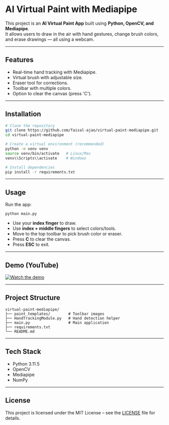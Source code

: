 # AI Virtual Paint with Mediapipe

This project is an **AI Virtual Paint App** built using **Python, OpenCV, and Mediapipe**.  
It allows users to draw in the air with hand gestures, change brush colors, and erase drawings — all using a webcam.

---

## Features
- Real-time hand tracking with Mediapipe.
- Virtual brush with adjustable size.
- Eraser tool for corrections.
- Toolbar with multiple colors.
- Option to clear the canvas (press 'C').

---

## Installation

```bash
# Clone the repository
git clone https://github.com/faisal-ajao/virtual-paint-mediapipe.git
cd virtual-paint-mediapipe

# Create a virtual environment (recommended)
python -m venv venv
source venv/bin/activate   # Linux/Mac
venv\\Scripts\\activate    # Windows

# Install dependencies
pip install -r requirements.txt
```

---

## Usage

Run the app:
```
python main.py
```

- Use your **index finger** to draw.  
- Use **index + middle fingers** to select colors/tools.  
- Move to the top toolbar to pick brush color or eraser.  
- Press **C** to clear the canvas.  
- Press **ESC** to exit.  

---

## Demo (YouTube)
[![Watch the demo](https://img.youtube.com/vi/LrVoDBY68iU/hqdefault.jpg)](https://youtu.be/LrVoDBY68iU?feature=shared)

---

## Project Structure
```
virtual-paint-mediapipe/
├── paint_templates/        # Toolbar images
├── HandTrackingModule.py   # Hand detection helper
├── main.py                 # Main application
├── requirements.txt
└── README.md
```

---

## Tech Stack
- Python 3.11.5
- OpenCV
- Mediapipe
- NumPy

---

## License
This project is licensed under the MIT License – see the [LICENSE](LICENSE) file for details.
